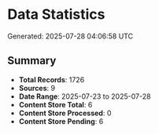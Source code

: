 # Data Statistics

Generated: 2025-07-28 04:06:58 UTC

## Summary

- **Total Records**: 1726
- **Sources**: 9
- **Date Range**: 2025-07-23 to 2025-07-28
- **Content Store Total**: 6
- **Content Store Processed**: 0
- **Content Store Pending**: 6
